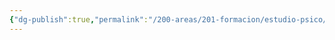 ```yaml
---
{"dg-publish":true,"permalink":"/200-areas/201-formacion/estudio-psico/ambito-educativo/","dgPassFrontmatter":true}
---
```


